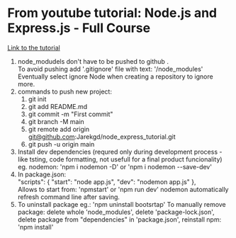 # From youtube tutorial: Node.js and Express.js - Full Course 
[Link to the tutorial](https://www.youtube.com/watch?v=Oe421EPjeBE&t=3990s "Node.js and Express.js - Full Course ")

1. node_modudels don't have to be pushed to github .<br>
   To avoid pushing add '.gitignore' file with text: '/node_modules' <br>
   Eventually select ignore Node when creating a repository to ignore more.
2. commands to push new project:
   1. git init
   2. git add README.md
   3. git commit -m "First commit"
   4. git branch -M main
   5. git remote add origin git@github.com:Jarekgd/node_express_tutorial.git
   6. git push -u origin main
3. Install dev dependencies (requred only during development process - like tsting, code formatting, not usefull for a final product funcionality) eg. nodemon: 'npm i nodemon -D' or 'npm i nodemon --save-dev'
4. In package.json:<br>
   "scripts": {
    "start": "node app.js",
    "dev": "nodemon app.js"
  },<br>
   Allows to start from: 'npmstart' or 'npm run dev'
   nodemon automatically refresh command line after saving.
5. To uninstall package eg.: 'npm uninstall bootsrtap'
  To manually remove package: delete whole 'node_modules', delete 'package-lock.json', delete package from "dependencies" in 'package.json', reinstall npm: 'npm install'
